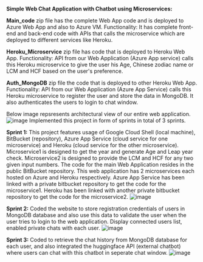 **Simple Web Chat Application with Chatbot using Microservices:**

**Main_code** zip file has the complete Web App code and is deployed to Azure Web App and also to Azure VM.
Functionality: It has complete front-end and back-end code with APIs that calls the microservice which are deployed to different services like Heroku.

**Heroku_Microservice** zip file has code that is deployed to Heroku Web App.
Functionality: API from our Web Application (Azure App service) calls this Heroku microservice to give the user his Age, Chinese zodiac name or LCM and HCF based on the user's preference. 

**Auth_MongoDB** zip file the code that is deployed to other Heroku Web App.
Functionality: API from our Web Application (Azure App Service) calls this Heroku microservice to register the user and store the data in MongoDB. It also authenticates the users to login to chat window.

Below image repsresents architectural view of our entire web application.
![image](https://user-images.githubusercontent.com/36757754/191132374-05430de8-7728-45bc-9255-3e95eca3b68a.png)
Implemented this project in form of sprints in total of 3 sprints.

**Sprint 1:**
This project features usage of Google Cloud Shell (local machine), BitBucket (repository), Azure App Service (cloud service for one microservice) and Heroku (cloud
service for the other microservice).
Microservice1 is designed to get the year and generate Age and Leap year check.
Microservice2 is designed to provide the LCM and HCF for any two given input numbers.
The code for the main Web Application resides in the public BitBucket repository. This web application has 2 microservices each hosted on Azure and Heroku respectively.
Azure App Service has been linked with a private bitbucket repository to get the code for the microservice1.
Heroku has been linked with another private bitbucket repository to get the code for the microservice2.
![image](https://user-images.githubusercontent.com/36757754/191129928-0f16f214-37ca-415e-9eaa-cfc9a1f30d4a.png)

**Sprint 2:**
Coded the website to store registration credentials of users in MongoDB database and also use this data to validate the user when the user tries to login to the web application. Display connected users list, enabled private chats with each user.
![image](https://user-images.githubusercontent.com/36757754/191130198-082acb15-a08a-4e89-bd83-836335a6db3f.png)

**Sprint 3:**
Coded to retrieve the chat history from MongoDB database for each user, and also integrated the huggingface API (external chatbot) where users can chat with this chatbot in seperate chat window.
![image](https://user-images.githubusercontent.com/36757754/191117922-13207837-555a-4a61-be96-cab9c173b5bf.png)


